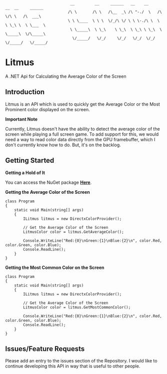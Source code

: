                                  __         __     ______   __    __     __  __     ______    
                                /\ \       /\ \   /\__  _\ /\ "-./  \   /\ \/\ \   /\  ___\   
                                \ \ \____  \ \ \  \/_/\ \/ \ \ \-./\ \  \ \ \_\ \  \ \___  \  
                                 \ \_____\  \ \_\    \ \_\  \ \_\ \ \_\  \ \_____\  \/\_____\ 
                                  \/_____/   \/_/     \/_/   \/_/  \/_/   \/_____/   \/_____/ 

Litmus
======

A .NET Api for Calculating the Average Color of the Screen

Introduction
------------

Litmus is an API which is used to quickly get the Average Color or the Most Prominent color displayed on the screen.

**Important Note**

Currently, Litmus doesn't have the ability to detect the average color of the screen while playing a full screen game. To add support for this, we would need a way to read color data directly from the GPU framebuffer, which I don't currently know how to do. But, it's on the backlog.


Getting Started
---------------

**Getting a Hold of It**

You can access the NuGet package [**Here**](https://www.nuget.org/packages/Litmus/).

**Getting the Average Color of the Screen**

    class Program
    {
        static void Main(string[] args)
        {
            ILitmus litmus = new DirectxColorProvider();
            
            // Get the Average Color of the Screen
            LitmusColor color = litmus.GetAverageColor();

            Console.WriteLine("Red:{0}\nGreen:{1}\nBlue:{2}\n", color.Red, color.Green, color.Blue);
            Console.ReadLine();
        }
    }

**Getting the Most Common Color on the Screen**

    class Program
    {
        static void Main(string[] args)
        {
            ILitmus litmus = new DirectxColorProvider();
            
            // Get the Average Color of the Screen
            LitmusColor color = litmus.GetMostCommonColor();

            Console.WriteLine("Red:{0}\nGreen:{1}\nBlue:{2}\n", color.Red, color.Green, color.Blue);
            Console.ReadLine();
        }
    }

Issues/Feature Requests
-----------------------

Please add an entry to the issues section of the Repository. I would like to continue developing this API in way that is useful to other people.
